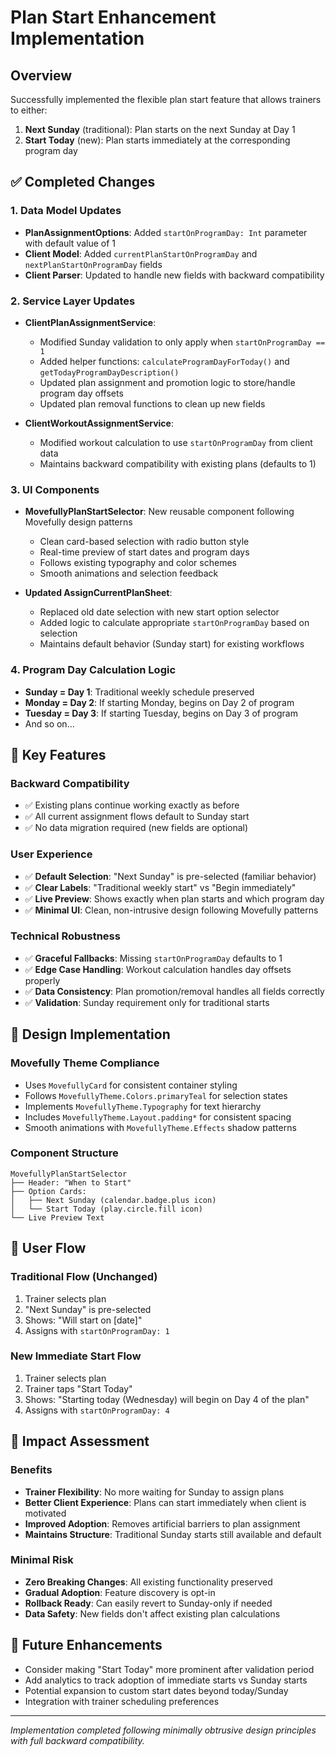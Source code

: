 # Plan Start Enhancement Implementation

## Overview
Successfully implemented the flexible plan start feature that allows trainers to either:
1. **Next Sunday** (traditional): Plan starts on the next Sunday at Day 1
2. **Start Today** (new): Plan starts immediately at the corresponding program day

## ✅ Completed Changes

### 1. Data Model Updates
- **PlanAssignmentOptions**: Added `startOnProgramDay: Int` parameter with default value of 1
- **Client Model**: Added `currentPlanStartOnProgramDay` and `nextPlanStartOnProgramDay` fields
- **Client Parser**: Updated to handle new fields with backward compatibility

### 2. Service Layer Updates
- **ClientPlanAssignmentService**: 
  - Modified Sunday validation to only apply when `startOnProgramDay == 1`
  - Added helper functions: `calculateProgramDayForToday()` and `getTodayProgramDayDescription()`
  - Updated plan assignment and promotion logic to store/handle program day offsets
  - Updated plan removal functions to clean up new fields

- **ClientWorkoutAssignmentService**:
  - Modified workout calculation to use `startOnProgramDay` from client data
  - Maintains backward compatibility with existing plans (defaults to 1)

### 3. UI Components
- **MovefullyPlanStartSelector**: New reusable component following Movefully design patterns
  - Clean card-based selection with radio button style
  - Real-time preview of start dates and program days
  - Follows existing typography and color schemes
  - Smooth animations and selection feedback

- **Updated AssignCurrentPlanSheet**: 
  - Replaced old date selection with new start option selector
  - Added logic to calculate appropriate `startOnProgramDay` based on selection
  - Maintains default behavior (Sunday start) for existing workflows

### 4. Program Day Calculation Logic
- **Sunday = Day 1**: Traditional weekly schedule preserved
- **Monday = Day 2**: If starting Monday, begins on Day 2 of program
- **Tuesday = Day 3**: If starting Tuesday, begins on Day 3 of program
- And so on...

## 🎯 Key Features

### Backward Compatibility
- ✅ Existing plans continue working exactly as before
- ✅ All current assignment flows default to Sunday start
- ✅ No data migration required (new fields are optional)

### User Experience
- ✅ **Default Selection**: "Next Sunday" is pre-selected (familiar behavior)
- ✅ **Clear Labels**: "Traditional weekly start" vs "Begin immediately"
- ✅ **Live Preview**: Shows exactly when plan starts and which program day
- ✅ **Minimal UI**: Clean, non-intrusive design following Movefully patterns

### Technical Robustness
- ✅ **Graceful Fallbacks**: Missing `startOnProgramDay` defaults to 1
- ✅ **Edge Case Handling**: Workout calculation handles day offsets properly
- ✅ **Data Consistency**: Plan promotion/removal handles all fields correctly
- ✅ **Validation**: Sunday requirement only for traditional starts

## 🎨 Design Implementation

### Movefully Theme Compliance
- Uses `MovefullyCard` for consistent container styling
- Follows `MovefullyTheme.Colors.primaryTeal` for selection states
- Implements `MovefullyTheme.Typography` for text hierarchy
- Includes `MovefullyTheme.Layout.padding*` for consistent spacing
- Smooth animations with `MovefullyTheme.Effects` shadow patterns

### Component Structure
```
MovefullyPlanStartSelector
├── Header: "When to Start"
├── Option Cards:
│   ├── Next Sunday (calendar.badge.plus icon)
│   └── Start Today (play.circle.fill icon)
└── Live Preview Text
```

## 📱 User Flow

### Traditional Flow (Unchanged)
1. Trainer selects plan
2. "Next Sunday" is pre-selected
3. Shows: "Will start on [date]"
4. Assigns with `startOnProgramDay: 1`

### New Immediate Start Flow
1. Trainer selects plan
2. Trainer taps "Start Today"
3. Shows: "Starting today (Wednesday) will begin on Day 4 of the plan"
4. Assigns with `startOnProgramDay: 4`

## 🔮 Impact Assessment

### Benefits
- **Trainer Flexibility**: No more waiting for Sunday to assign plans
- **Better Client Experience**: Plans can start immediately when client is motivated
- **Improved Adoption**: Removes artificial barriers to plan assignment
- **Maintains Structure**: Traditional Sunday starts still available and default

### Minimal Risk
- **Zero Breaking Changes**: All existing functionality preserved
- **Gradual Adoption**: Feature discovery is opt-in
- **Rollback Ready**: Can easily revert to Sunday-only if needed
- **Data Safety**: New fields don't affect existing plan calculations

## 🚀 Future Enhancements
- Consider making "Start Today" more prominent after validation period
- Add analytics to track adoption of immediate starts vs Sunday starts
- Potential expansion to custom start dates beyond today/Sunday
- Integration with trainer scheduling preferences

---
*Implementation completed following minimally obtrusive design principles with full backward compatibility.* 